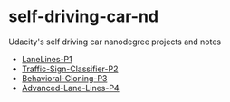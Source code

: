 # self-driving-car-nd
Udacity's self driving car nanodegree projects and notes

* [LaneLines-P1](https://github.com/jaeoh2/self-driving-car-nd/tree/master/CarND-LaneLines-P1)
* [Traffic-Sign-Classifier-P2](https://github.com/jaeoh2/self-driving-car-nd/tree/master/CarND-Traffic-Sign-Classifier-Project)
* [Behavioral-Cloning-P3](https://github.com/jaeoh2/self-driving-car-nd/tree/master/CarND-Behavioral-Cloning-P3)
* [Advanced-Lane-Lines-P4](https://github.com/jaeoh2/self-driving-car-nd/tree/master/CarND-Advanced-Lane-Lines-P4)
